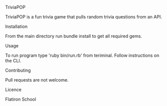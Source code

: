 TriviaPOP

TriviaPOP is a fun trivia game that pulls random trivia questions from an API.

Installation

From the main directory run bundle install to get all required gems.

Usage

To run program type 'ruby bin/run.rb' from teriminal. 
Follow instructions on the CLI.


Contributing

Pull requests are not welcome.


Licence

Flatiron School